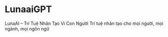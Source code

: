 # LunaaiGPT
LunaAI – Trí Tuệ Nhân Tạo Vì Con Người Trí tuệ nhân tạo cho mọi người, mọi ngành, mọi ngôn ngữ
